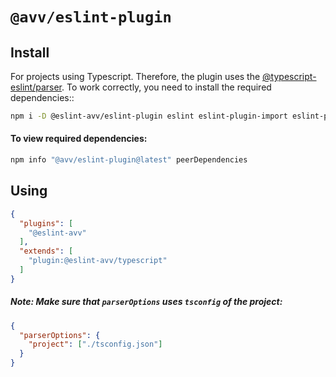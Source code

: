 # `@avv/eslint-plugin`

## Install

For projects using Typescript. Therefore, the plugin uses the [@typescript-eslint/parser](https://github.com/typescript-eslint/typescript-eslint/blob/master/packages/parser).
To work correctly, you need to install the required dependencies::

```sh
npm i -D @eslint-avv/eslint-plugin eslint eslint-plugin-import eslint-plugin-jsx-a11y eslint-plugin-react eslint-plugin-react-hooks eslint-config-airbnb eslint-config-airbnb-typescript @typescript-eslint/parser @typescript-eslint/eslint-plugin
```

#### To view required dependencies:

```sh
npm info "@avv/eslint-plugin@latest" peerDependencies
```

## Using

```json
{
  "plugins": [
    "@eslint-avv"
  ],
  "extends": [
    "plugin:@eslint-avv/typescript"
  ]
}
```

##### Note: Make sure that ```parserOptions``` uses ```tsconfig``` of the project:
```json
{
  "parserOptions": {
    "project": ["./tsconfig.json"]
  }
}
```
